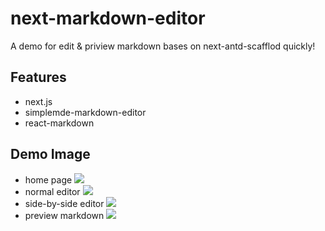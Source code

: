 # next-markdown-editor
A demo for edit &amp; priview markdown bases on next-antd-scafflod quickly!

## Features
 - next.js
 - simplemde-markdown-editor
 - react-markdown

## Demo Image
 - home page
  ![](https://user-gold-cdn.xitu.io/2018/12/13/167a642030ace38f?imageView2/0/w/1280/h/960/ignore-error/1)
 - normal editor
  ![](https://user-gold-cdn.xitu.io/2018/12/13/167a612a7c76b3f7?imageView2/0/w/1280/h/960/ignore-error/1)
 - side-by-side editor
  ![](https://user-gold-cdn.xitu.io/2018/12/13/167a63e1f4763db2?imageView2/0/w/1280/h/960/ignore-error/1)
 - preview markdown
  ![](https://user-gold-cdn.xitu.io/2018/12/13/167a6767c65fb398?imageView2/0/w/1280/h/960/ignore-error/1)
